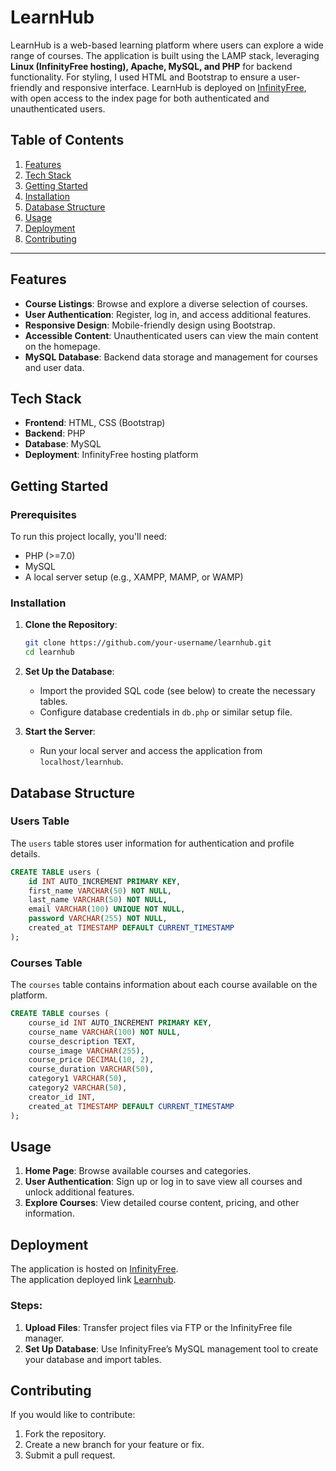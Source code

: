 # LearnHub

LearnHub is a web-based learning platform where users can explore a wide range of courses. The application is built using the LAMP stack, leveraging **Linux (InfinityFree hosting), Apache, MySQL, and PHP** for backend functionality. For styling, I used HTML and Bootstrap to ensure a user-friendly and responsive interface. LearnHub is deployed on [InfinityFree](https://www.infinityfree.net/), with open access to the index page for both authenticated and unauthenticated users.

## Table of Contents

1. [Features](#features)
2. [Tech Stack](#tech-stack)
3. [Getting Started](#getting-started)
4. [Installation](#installation)
5. [Database Structure](#database-structure)
6. [Usage](#usage)
7. [Deployment](#deployment)
8. [Contributing](#contributing)

---

## Features

- **Course Listings**: Browse and explore a diverse selection of courses.
- **User Authentication**: Register, log in, and access additional features.
- **Responsive Design**: Mobile-friendly design using Bootstrap.
- **Accessible Content**: Unauthenticated users can view the main content on the homepage.
- **MySQL Database**: Backend data storage and management for courses and user data.

## Tech Stack

- **Frontend**: HTML, CSS (Bootstrap)
- **Backend**: PHP
- **Database**: MySQL
- **Deployment**: InfinityFree hosting platform

## Getting Started

### Prerequisites

To run this project locally, you'll need:

- PHP (>=7.0)
- MySQL
- A local server setup (e.g., XAMPP, MAMP, or WAMP)

### Installation

1. **Clone the Repository**:

   ```bash
   git clone https://github.com/your-username/learnhub.git
   cd learnhub
   ```

2. **Set Up the Database**:

   - Import the provided SQL code (see below) to create the necessary tables.
   - Configure database credentials in `db.php` or similar setup file.

3. **Start the Server**:
   - Run your local server and access the application from `localhost/learnhub`.

## Database Structure

### Users Table

The `users` table stores user information for authentication and profile details.

```sql
CREATE TABLE users (
    id INT AUTO_INCREMENT PRIMARY KEY,
    first_name VARCHAR(50) NOT NULL,
    last_name VARCHAR(50) NOT NULL,
    email VARCHAR(100) UNIQUE NOT NULL,
    password VARCHAR(255) NOT NULL,
    created_at TIMESTAMP DEFAULT CURRENT_TIMESTAMP
);
```

### Courses Table

The `courses` table contains information about each course available on the platform.

```sql
CREATE TABLE courses (
    course_id INT AUTO_INCREMENT PRIMARY KEY,
    course_name VARCHAR(100) NOT NULL,
    course_description TEXT,
    course_image VARCHAR(255),
    course_price DECIMAL(10, 2),
    course_duration VARCHAR(50),
    category1 VARCHAR(50),
    category2 VARCHAR(50),
    creator_id INT,
    created_at TIMESTAMP DEFAULT CURRENT_TIMESTAMP
);
```

## Usage

1. **Home Page**: Browse available courses and categories.
2. **User Authentication**: Sign up or log in to save view all courses and unlock additional features.
3. **Explore Courses**: View detailed course content, pricing, and other information.

## Deployment

The application is hosted on [InfinityFree](https://www.infinityfree.net/). <br/>
The application deployed link [Learnhub](http://lamp-learnhub.ct.ws/).

### Steps:

1. **Upload Files**: Transfer project files via FTP or the InfinityFree file manager.
2. **Set Up Database**: Use InfinityFree’s MySQL management tool to create your database and import tables.

## Contributing

If you would like to contribute:

1. Fork the repository.
2. Create a new branch for your feature or fix.
3. Submit a pull request.
